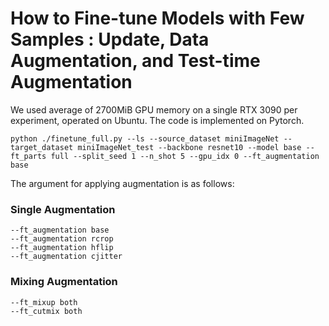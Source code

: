 # How to Fine-tune Models with Few Samples : Update, Data Augmentation, and Test-time Augmentation

We used average of 2700MiB GPU memory on a single RTX 3090 per experiment, operated on Ubuntu. 
The code is implemented on Pytorch. 

```
python ./finetune_full.py --ls --source_dataset miniImageNet --target_dataset miniImageNet_test --backbone resnet10 --model base --ft_parts full --split_seed 1 --n_shot 5 --gpu_idx 0 --ft_augmentation base
```

The argument for applying augmentation is as follows: 

### Single Augmentation
```
--ft_augmentation base
--ft_augmentation rcrop
--ft_augmentation hflip
--ft_augmentation cjitter 
```

### Mixing Augmentation
```
--ft_mixup both
--ft_cutmix both
```